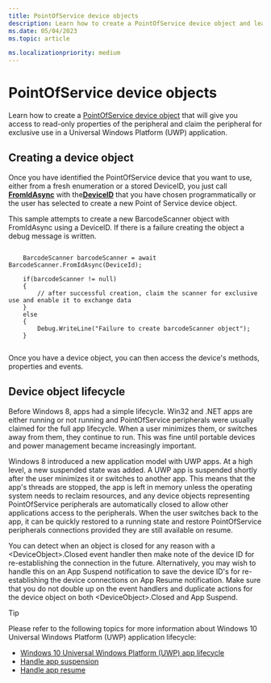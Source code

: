 ```yaml
---
title: PointOfService device objects
description: Learn how to create a PointOfService device object and learn about the device object lifecycle in the Universal Windows Platform (UWP) application model.
ms.date: 05/04/2023
ms.topic: article

ms.localizationpriority: medium
---
```


# PointOfService device objects

Learn how to create a [PointOfService device object](pos-basics-deviceobject.md) that will give you access to read-only properties of the peripheral and claim the peripheral for exclusive use in a Universal Windows Platform (UWP) application.

## Creating a device object

Once you have identified the PointOfService device that you want to use, either from a fresh enumeration or a stored DeviceID, you just call [**FromIdAsync**](/uwp/api/windows.devices.pointofservice.barcodescanner.fromidasync) with the[**DeviceID**](/uwp/api/windows.devices.enumeration.deviceinformation.id) that you have chosen programmatically or the user has selected to create a new Point of Service device object.

This sample attempts to create a new BarcodeScanner object with FromIdAsync using a DeviceID. If there is a failure creating the object a debug message is written.

```Csharp

    BarcodeScanner barcodeScanner = await BarcodeScanner.FromIdAsync(DeviceId);

    if(barcodeScanner != null)
    {
        // after successful creation, claim the scanner for exclusive use and enable it to exchange data
    }
    else
    {
        Debug.WriteLine("Failure to create barcodeScanner object");
    }
    
```

Once you have a device object, you can then access the device's methods, properties and events.  

## Device object lifecycle

Before Windows 8, apps had a simple lifecycle. Win32 and .NET apps are either running or not running and PointOfService peripherals were usually claimed for the full app lifecycle. When a user minimizes them, or switches away from them, they continue to run. This was fine until portable devices and power management became increasingly important.

Windows 8 introduced a new application model with UWP apps. At a high level, a new suspended state was added. A UWP app is suspended shortly after the user minimizes it or switches to another app. This means that the app's threads are stopped, the app is left in memory unless the operating system needs to reclaim resources, and any device objects representing PointOfService peripherals are automatically closed to allow other applications access to the peripherals. When the user switches back to the app, it can be quickly restored to a running state and restore PointOfService peripherals connections provided they are still available on resume.

You can detect when an object is closed for any reason with a \<DeviceObject\>.Closed event handler then make note of the device ID for re-establishing the connection in the future.   Alternatively, you may wish to handle this on an App Suspend notification to save the device ID's for re-establishing the device connections on App Resume notification.  Make sure that you do not double up on the event handlers and duplicate actions for the device object on both \<DeviceObject\>.Closed and App Suspend.

> [!TIP]
> Please refer to the following topics for more information about Windows 10 Universal Windows Platform (UWP) application lifecycle:
>
> - [Windows 10 Universal Windows Platform (UWP) app lifecycle](../launch-resume/app-lifecycle.md)
> - [Handle app suspension](../launch-resume/suspend-an-app.md)
> - [Handle app resume](../launch-resume/resume-an-app.md)
